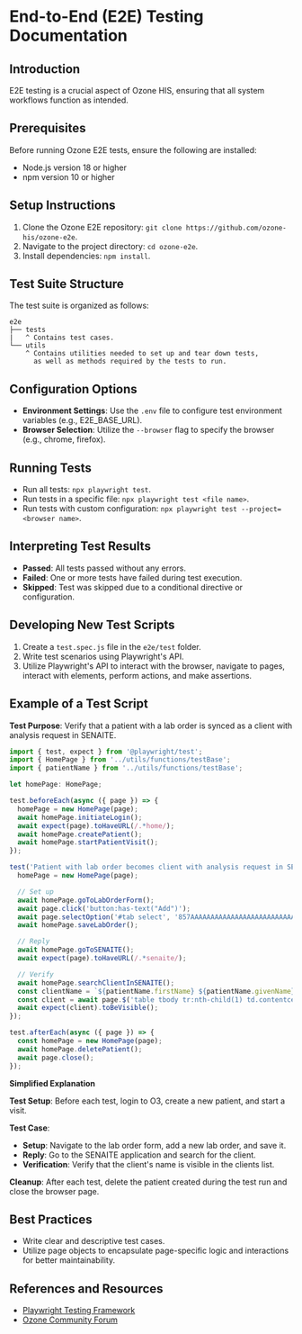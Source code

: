 # End-to-End (E2E) Testing Documentation

## Introduction
E2E testing is a crucial aspect of Ozone HIS, ensuring that all system workflows function as intended.

## Prerequisites
Before running Ozone E2E tests, ensure the following are installed:
- Node.js version 18 or higher
- npm version 10 or higher

## Setup Instructions
1. Clone the Ozone E2E repository: `git clone https://github.com/ozone-his/ozone-e2e`.
2. Navigate to the project directory: `cd ozone-e2e`.
3. Install dependencies: `npm install`.

## Test Suite Structure
The test suite is organized as follows:
```
e2e
├── tests
|   ^ Contains test cases.
└── utils
    ^ Contains utilities needed to set up and tear down tests,
      as well as methods required by the tests to run.
```

## Configuration Options

- **Environment Settings**: Use the `.env` file to configure test environment variables (e.g., E2E_BASE_URL).
- **Browser Selection**: Utilize the `--browser` flag to specify the browser (e.g., chrome, firefox).

## Running Tests
- Run all tests: `npx playwright test`.
- Run tests in a specific file: `npx playwright test <file name>`.
- Run tests with custom configuration: `npx playwright test --project=<browser name>`.

## Interpreting Test Results
- **Passed**: All tests passed without any errors.
- **Failed**: One or more tests have failed during test execution.
- **Skipped**: Test was skipped due to a conditional directive or configuration.

## Developing New Test Scripts
1. Create a `test.spec.js` file in the `e2e/test` folder.
2. Write test scenarios using Playwright's API.
3. Utilize Playwright's API to interact with the browser, navigate to pages, interact with elements, perform actions, and make assertions.

## Example of a Test Script

**Test Purpose**: Verify that a patient with a lab order is synced as a client with analysis request in SENAITE.

```javascript
import { test, expect } from '@playwright/test';
import { HomePage } from '../utils/functions/testBase';
import { patientName } from '../utils/functions/testBase';

let homePage: HomePage;

test.beforeEach(async ({ page }) => {
  homePage = new HomePage(page);
  await homePage.initiateLogin();
  await expect(page).toHaveURL(/.*home/);
  await homePage.createPatient();
  await homePage.startPatientVisit();
});

test('Patient with lab order becomes client with analysis request in SENAITE', async ({ page }) => {
  homePage = new HomePage(page);

  // Set up
  await homePage.goToLabOrderForm();
  await page.click('button:has-text("Add")');
  await page.selectOption('#tab select', '857AAAAAAAAAAAAAAAAAAAAAAAAAAAAAAAAA');
  await homePage.saveLabOrder();

  // Reply
  await homePage.goToSENAITE();
  await expect(page).toHaveURL(/.*senaite/);

  // Verify
  await homePage.searchClientInSENAITE();
  const clientName = `${patientName.firstName} ${patientName.givenName}`;
  const client = await page.$('table tbody tr:nth-child(1) td.contentcell.title div span a:has-text("' + clientName + '")');
  await expect(client).toBeVisible();
});

test.afterEach(async ({ page }) => {
  const homePage = new HomePage(page);
  await homePage.deletePatient();
  await page.close();
});
```

**Simplified Explanation**

**Test Setup**: Before each test, login to O3, create a new patient, and start a visit.

**Test Case**:
- **Setup**: Navigate to the lab order form, add a new lab order, and save it.
- **Reply**: Go to the SENAITE application and search for the client.
- **Verification**: Verify that the client's name is visible in the clients list.

**Cleanup**: After each test, delete the patient created during the test run and close the browser page.

## Best Practices
- Write clear and descriptive test cases.
- Utilize page objects to encapsulate page-specific logic and interactions for better maintainability.

## References and Resources
- [Playwright Testing Framework](https://playwright.dev)
- [Ozone Community Forum](https://talk.openmrs.org/c/software/ozone-his)